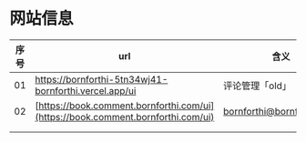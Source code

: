 # 网站信息

| 序号 | url                                                          | 含义                      |
| ---- | ------------------------------------------------------------ | ------------------------- |
| 01   | https://bornforthi-5tn34wj41-bornforthi.vercel.app/ui        | 评论管理「old」           |
| 02   | [https://book.comment.bornforthi.com/ui](https://book.comment.bornforthi.com/ui) | bornforthi@bornforthi.com |
|      |                                                              |                           |
|      |                                                              |                           |

